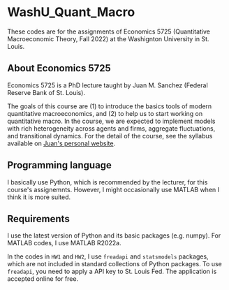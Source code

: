 # WashU_Quant_Macro
These codes are for the assignments of Economics 5725 (Quantitative Macroeconomic Theory, Fall 2022) at the Washignton University in St. Louis.


## About Economics 5725

Economics 5725 is a PhD lecture taught by Juan M. Sanchez (Federal Reserve Bank of St. Louis).

The goals of this course are (1) to introduce the basics tools of modern quantitative macroeconomics, and (2) to help us to start working on quantitative macro.
In the course, we are expected to implement models with rich
heterogeneity across agents and firms, aggregate fluctuations, and transitional dynamics.
For the detail of the course, see the syllabus available on [Juan's personal website](https://sites.google.com/view/juanmsanchezweb).


## Programming language
 I basically use Python, which is recommended by the lecturer, for this course's assignemnts. However, I might occasionally use MATLAB when I think it is more suited.


 ## Requirements
I use the latest version of Python and its basic packages (e.g. numpy). For MATLAB codes, I use MATLAB R2022a.

In the codes in `HW1` and `HW2`, I use `freadapi` and `statsmodels` packages, which are not included in standard collections of Python packages. To use `freadapi`, you need to apply a API key to St. Louis Fed. The application is accepted online for free. 
